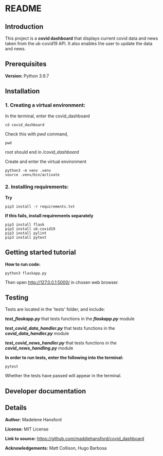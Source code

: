 # README

## Introduction
This project is a **covid dashboard** that displays current covid data and news taken from the uk-covid19 API. It also enables the user to update the data and news.

## Prerequisites
**Version:** Python 3.9.7

## Installation

### 1. Creating a virtual environment:

In the terminal, enter the covid_dashboard
``` 
cd covid_dashboard
```

Check this with *pwd* command, 
```
pwd
```
root should end in */covid_dashboard*

Create and enter the virtual environment
```
python3 -m venv .venv
source .venv/bin/activate
```

### 2. Installing requirements:

**Try**
```
pip3 install -r requirements.txt
```

**If this fails, install requirements separately**
```
pip3 install flask
pip3 install uk-covid19
pip3 install pylint
pip3 install pytest
```

## Getting started tutorial

**How to run code:**
```
python3 flaskapp.py
```

Then open http://127.0.0.1:5000/ in chosen web browser.

## Testing

Tests are located in the 'tests' folder, and include: 

***test_flaskapp.py*** that tests functions in the ***flaskapp.py*** module

***test_covid_data_handler.py*** that tests functions in the ***covid_data_handler.py*** module

***test_covid_news_handler.py*** that tests functions in the ***covid_news_handling.py*** module


**In order to run tests, enter the following into the terminal:**

```
pytest
```

Whether the tests have passed will appear in the terminal.

## Developer documentation


## Details

**Author:** Madelene Hansford

**License:** MIT License

**Link to source:** https://github.com/maddiehansford/covid_dashboard

**Acknowledgements:** Matt Collison, Hugo Barbosa